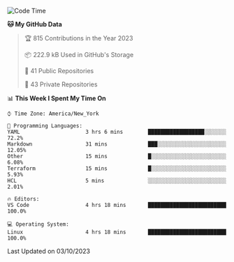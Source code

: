 <!--START_SECTION:waka-->
![Code Time](http://img.shields.io/badge/Code%20Time-219%20hrs%2027%20mins-blue)

**🐱 My GitHub Data** 

> 🏆 815 Contributions in the Year 2023
 > 
> 📦 222.9 kB Used in GitHub's Storage 
 > 
> 📜 41 Public Repositories 
 > 
> 🔑 43 Private Repositories  
 > 
📊 **This Week I Spent My Time On** 

```text
⌚︎ Time Zone: America/New_York

💬 Programming Languages: 
YAML                     3 hrs 6 mins        ██████████████████░░░░░░░   72.2% 
Markdown                 31 mins             ███░░░░░░░░░░░░░░░░░░░░░░   12.05% 
Other                    15 mins             █░░░░░░░░░░░░░░░░░░░░░░░░   6.08% 
Terraform                15 mins             █░░░░░░░░░░░░░░░░░░░░░░░░   5.93% 
HCL                      5 mins              ░░░░░░░░░░░░░░░░░░░░░░░░░   2.01%

🔥 Editors: 
VS Code                  4 hrs 18 mins       █████████████████████████   100.0%

💻 Operating System: 
Linux                    4 hrs 18 mins       █████████████████████████   100.0%

```


 Last Updated on 03/10/2023
<!--END_SECTION:waka-->